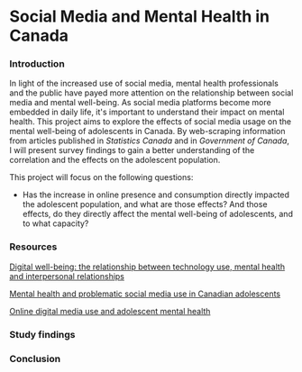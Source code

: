 # Social Media and Mental Health in Canada

### Introduction
In light of the increased use of social media, mental health professionals and the public have payed more attention on the relationship between social media and mental well-being. As social media platforms become more embedded in daily life, it's important to understand their impact on mental health. This project aims to explore the effects of social media usage on the mental well-being of adolescents in Canada. By web-scraping information from articles published in _Statistics Canada_ and in _Government of Canada_, I will present survey findings to gain a better understanding of the correlation and the effects on the adolescent population.

This project will focus on the following questions:

  - Has the increase in online presence and consumption directly impacted the adolescent population, and what are those effects? And those effects, do they directly affect the mental well-being of adolescents, and to what capacity?


### Resources

[Digital well-being: the relationship between technology use, mental health and interpersonal relationships](https://www150.statcan.gc.ca/n1/pub/22-20-0001/222000012024001-eng.htm)

[Mental health and problematic social media use in Canadian adolescents](https://www.canada.ca/en/public-health/services/publications/science-research-data/mental-health-problematic-social-media-use-canadian-adolescents.html)

[Online digital media use and adolescent mental health](https://www150.statcan.gc.ca/n1/pub/82-003-x/2023002/article/00002-eng.htm)


### Study findings

### Conclusion

